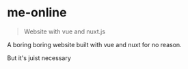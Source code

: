 # me-online

> Website with vue and nuxt.js

A boring boring website built with vue and nuxt for no reason.

But it's juist necessary
